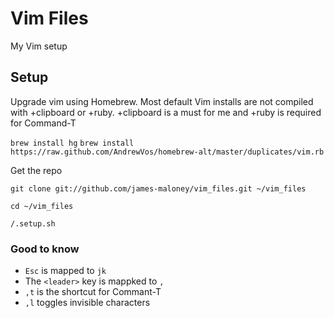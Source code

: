 # Vim Files

My Vim setup

## Setup

Upgrade vim using Homebrew. Most default Vim installs are not compiled with +clipboard or +ruby. +clipboard is a must for me and +ruby is required for Command-T

`brew install hg` 
`brew install https://raw.github.com/AndrewVos/homebrew-alt/master/duplicates/vim.rb`

Get the repo

`git clone git://github.com/james-maloney/vim_files.git ~/vim_files`

`cd ~/vim_files`

`/.setup.sh`

### Good to know

- `Esc` is mapped to `jk`
- The `<leader>` key is mappked to `,`
- `,t` is the shortcut for Commant-T
- `,l` toggles invisible characters

